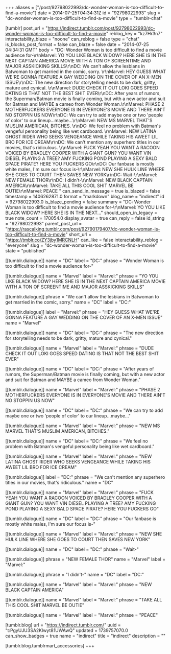 +++
aliases = ["/post/92798022993/dc-wonder-woman-is-too-difficult-to-find-a-movie"]
date = 2014-07-25T04:34:31Z
id = "92798022993"
slug = "dc-wonder-woman-is-too-difficult-to-find-a-movie"
type = "tumblr-chat"

[tumblr]
post_url = "https://indirect.tumblr.com/post/92798022993/dc-wonder-woman-is-too-difficult-to-find-a-movie"
reblog_key = "kz7Hr3n7"
interactability_blaze = "noone"
can_reblog = false
type = "chat"
is_blocks_post_format = false
can_blaze = false
date = "2014-07-25 04:34:31 GMT"
body = "DC: Wonder Woman is too difficult to find a movie audience for-\r\nMarvel: YO YOU LIKE BLACK WIDOW? HERE SHE IS IN THE NEXT CAPTAIN AMERICA MOVIE WITH A TON OF SCREENTIME AND MAJOR ASSKICKING SKILLS\r\nDC: We can't allow the lesbians in Batwoman to get married in the comic, sorry. \r\nMarvel: HEY GUESS WHAT WE'RE GONNA FEATURE A GAY WEDDING ON THE COVER OF AN X-MEN ISSUE\r\nDC: The new direction for storytelling needs to be dark, gritty, mature and cynical. \r\nMarvel: DUDE CHECK IT OUT LOKI GOES SPEED DATING IS THAT NOT THE BEST SHIT EVER\r\nDC: After years of rumors, the Superman/Batman movie is finally coming, but with a new actor and suit for Batman and MAYBE a cameo from Wonder Woman.\r\nMarvel: PHASE 2 MOTHERFUCKERS EVERYONE IS IN EVERYONE'S MOVIE AND THERE AIN'T NO STOPPIN US NOW\r\nDC: We can try to add maybe one or two 'people of color' to our lineup...maybe...\r\nMarvel: NEW MS MARVEL THAT'S MUSLIM AMERICAN, BITCHES. \r\nDC: We feel no problem with Batman's vengeful personality being like wet cardboard. \r\nMarvel: NEW LATINA GHOST RIDER WHO SEEKS VENGEANCE WHILE TAKING HIS AWEET LIL BRO FOR ICE CREAM\r\nDC: We can't mention any superhero titles in our movies, that's ridiculous. \r\nMarvel: FUCK YEAH YOU WANT A RACOON VOICED BY BRADLEY COOPER WITH A GIANT GUN? YOU WANT VIN DIESEL PLAYING A TREE? AMY FUCKING POND PLAYING A SEXY BALD SPACE PIRATE? HERE YOU FUCKERS GO\r\nDC: Our fanbase is mostly white males, I'm sure our focus is-\r\nMarvel: NEW SHE HULK LINE WHERE SHE GOES TO COURT THEN SAVES NEW YORK\r\nDC: Wait-\r\nMarvel: NEW FEMALE THOR\r\nDC: I didn't-\r\nMarvel: NEW BLACK CAPTAIN AMERICA\r\nMarvel: TAKE ALL THIS COOL SHIT MARVEL BE OUTIE\r\nMarvel: PEACE "
can_send_in_message = true
is_blazed = false
timestamp = 1406262871.0
format = "markdown"
blog_name = "indirect"
id = 92798022993.0
is_blaze_pending = false
summary = "DC: Wonder Woman is too difficult to find a movie audience for-\r\nMarvel: YO YOU LIKE BLACK WIDOW? HERE SHE IS IN THE NEXT..."
should_open_in_legacy = true
note_count = 170054.0
display_avatar = true
can_reply = false
id_string = "92798022993"
parent_post_url = "https://rascalking.tumblr.com/post/92790179407/dc-wonder-woman-is-too-difficult-to-find-a-movie"
short_url = "https://tmblr.co/ZY3jby1MRCNLH"
can_like = false
interactability_reblog = "everyone"
slug = "dc-wonder-woman-is-too-difficult-to-find-a-movie"
state = "published"

[[tumblr.dialogue]]
name = "DC"
label = "DC:"
phrase = "Wonder Woman is too difficult to find a movie audience for-"

[[tumblr.dialogue]]
name = "Marvel"
label = "Marvel:"
phrase = "YO YOU LIKE BLACK WIDOW? HERE SHE IS IN THE NEXT CAPTAIN AMERICA MOVIE WITH A TON OF SCREENTIME AND MAJOR ASSKICKING SKILLS"

[[tumblr.dialogue]]
phrase = "We can't allow the lesbians in Batwoman to get married in the comic, sorry."
name = "DC"
label = "DC:"

[[tumblr.dialogue]]
label = "Marvel:"
phrase = "HEY GUESS WHAT WE'RE GONNA FEATURE A GAY WEDDING ON THE COVER OF AN X-MEN ISSUE"
name = "Marvel"

[[tumblr.dialogue]]
name = "DC"
label = "DC:"
phrase = "The new direction for storytelling needs to be dark, gritty, mature and cynical."

[[tumblr.dialogue]]
name = "Marvel"
label = "Marvel:"
phrase = "DUDE CHECK IT OUT LOKI GOES SPEED DATING IS THAT NOT THE BEST SHIT EVER"

[[tumblr.dialogue]]
name = "DC"
label = "DC:"
phrase = "After years of rumors, the Superman/Batman movie is finally coming, but with a new actor and suit for Batman and MAYBE a cameo from Wonder Woman."

[[tumblr.dialogue]]
name = "Marvel"
label = "Marvel:"
phrase = "PHASE 2 MOTHERFUCKERS EVERYONE IS IN EVERYONE'S MOVIE AND THERE AIN'T NO STOPPIN US NOW"

[[tumblr.dialogue]]
name = "DC"
label = "DC:"
phrase = "We can try to add maybe one or two 'people of color' to our lineup...maybe..."

[[tumblr.dialogue]]
name = "Marvel"
label = "Marvel:"
phrase = "NEW MS MARVEL THAT'S MUSLIM AMERICAN, BITCHES."

[[tumblr.dialogue]]
name = "DC"
label = "DC:"
phrase = "We feel no problem with Batman's vengeful personality being like wet cardboard."

[[tumblr.dialogue]]
name = "Marvel"
label = "Marvel:"
phrase = "NEW LATINA GHOST RIDER WHO SEEKS VENGEANCE WHILE TAKING HIS AWEET LIL BRO FOR ICE CREAM"

[[tumblr.dialogue]]
label = "DC:"
phrase = "We can't mention any superhero titles in our movies, that's ridiculous."
name = "DC"

[[tumblr.dialogue]]
name = "Marvel"
label = "Marvel:"
phrase = "FUCK YEAH YOU WANT A RACOON VOICED BY BRADLEY COOPER WITH A GIANT GUN? YOU WANT VIN DIESEL PLAYING A TREE? AMY FUCKING POND PLAYING A SEXY BALD SPACE PIRATE? HERE YOU FUCKERS GO"

[[tumblr.dialogue]]
name = "DC"
label = "DC:"
phrase = "Our fanbase is mostly white males, I'm sure our focus is-"

[[tumblr.dialogue]]
name = "Marvel"
label = "Marvel:"
phrase = "NEW SHE HULK LINE WHERE SHE GOES TO COURT THEN SAVES NEW YORK"

[[tumblr.dialogue]]
name = "DC"
label = "DC:"
phrase = "Wait-"

[[tumblr.dialogue]]
phrase = "NEW FEMALE THOR"
name = "Marvel"
label = "Marvel:"

[[tumblr.dialogue]]
phrase = "I didn't-"
name = "DC"
label = "DC:"

[[tumblr.dialogue]]
name = "Marvel"
label = "Marvel:"
phrase = "NEW BLACK CAPTAIN AMERICA"

[[tumblr.dialogue]]
name = "Marvel"
label = "Marvel:"
phrase = "TAKE ALL THIS COOL SHIT MARVEL BE OUTIE"

[[tumblr.dialogue]]
name = "Marvel"
label = "Marvel:"
phrase = "PEACE"

[tumblr.blog]
url = "https://indirect.tumblr.com/"
uuid = "t:PgyUJU3SA2Klwyt81UWAwQ"
updated = 1739757070.0
can_show_badges = true
name = "indirect"
title = "indirect"
description = ""

[tumblr.blog.tumblrmart_accessories]
+++
